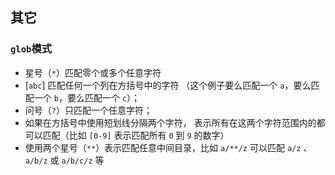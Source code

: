 ## 其它

### `glob`模式

- 星号（`*`）匹配零个或多个任意字符
- [`abc`] 匹配任何一个列在方括号中的字符 （这个例子要么匹配一个 `a`，要么匹配一个 `b`，要么匹配一个 `c`）；
- 问号（`?`）只匹配一个任意字符；
- 如果在方括号中使用短划线分隔两个字符， 表示所有在这两个字符范围内的都可以匹配（比如 `[0-9]` 表示匹配所有 `0` 到 `9` 的数字）
- 使用两个星号（`**`）表示匹配任意中间目录，比如 `a/**/z` 可以匹配 `a/z` 、 `a/b/z` 或 `a/b/c/z` 等

